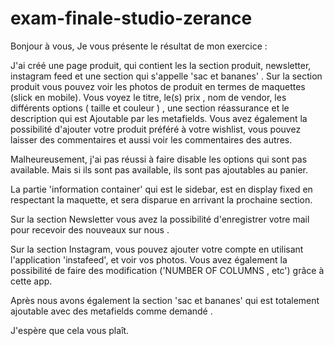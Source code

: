 # exam-finale-studio-zerance


Bonjour à vous,
Je vous présente le résultat de mon exercice :

J'ai créé une page produit, qui contient les la section produit, newsletter, instagram feed et une section qui s'appelle 'sac et bananes' .
Sur la section produit vous pouvez voir les photos de produit en termes de maquettes (slick en mobile). Vous voyez le titre, le(s) prix , nom de vendor, les différents options ( taille et couleur ) , une section réassurance et le description qui est Ajoutable par les metafields.
Vous avez également la possibilité d'ajouter votre produit préféré à votre wishlist, vous pouvez laisser des commentaires et aussi voir les commentaires des autres.

Malheureusement, j'ai pas réussi à faire disable les options qui sont pas available. Mais si ils sont pas available, ils sont pas ajoutables au panier.

La partie 'information container' qui est le sidebar, est en display fixed en respectant la maquette, et sera disparue en arrivant la prochaine section.

Sur la section Newsletter vous avez la possibilité d'enregistrer votre mail pour recevoir des nouveaux sur nous .

Sur la section Instagram, vous pouvez ajouter votre compte en utilisant l'application 'instafeed', et voir vos photos. Vous avez également la possibilité de faire des modification ('NUMBER OF COLUMNS , etc') grâce à cette app.

Après nous avons également la section 'sac et bananes' qui est totalement ajoutable avec des metafields comme demandé .

J'espère que cela vous plaît.
